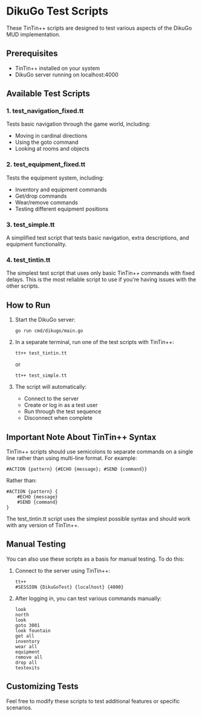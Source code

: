 # DikuGo Test Scripts

These TinTin++ scripts are designed to test various aspects of the DikuGo MUD implementation.

## Prerequisites

- TinTin++ installed on your system
- DikuGo server running on localhost:4000

## Available Test Scripts

### 1. test_navigation_fixed.tt

Tests basic navigation through the game world, including:
- Moving in cardinal directions
- Using the goto command
- Looking at rooms and objects

### 2. test_equipment_fixed.tt

Tests the equipment system, including:
- Inventory and equipment commands
- Get/drop commands
- Wear/remove commands
- Testing different equipment positions

### 3. test_simple.tt

A simplified test script that tests basic navigation, extra descriptions, and equipment functionality.

### 4. test_tintin.tt

The simplest test script that uses only basic TinTin++ commands with fixed delays. This is the most reliable script to use if you're having issues with the other scripts.

## How to Run

1. Start the DikuGo server:
   ```
   go run cmd/dikugo/main.go
   ```

2. In a separate terminal, run one of the test scripts with TinTin++:
   ```
   tt++ test_tintin.tt
   ```
   or
   ```
   tt++ test_simple.tt
   ```

3. The script will automatically:
   - Connect to the server
   - Create or log in as a test user
   - Run through the test sequence
   - Disconnect when complete

## Important Note About TinTin++ Syntax

TinTin++ scripts should use semicolons to separate commands on a single line rather than using multi-line format. For example:

```
#ACTION {pattern} {#ECHO {message}; #SEND {command}}
```

Rather than:

```
#ACTION {pattern} {
    #ECHO {message}
    #SEND {command}
}
```

The test_tintin.tt script uses the simplest possible syntax and should work with any version of TinTin++.

## Manual Testing

You can also use these scripts as a basis for manual testing. To do this:

1. Connect to the server using TinTin++:
   ```
   tt++
   #SESSION {DikuGoTest} {localhost} {4000}
   ```

2. After logging in, you can test various commands manually:
   ```
   look
   north
   look
   goto 3001
   look fountain
   get all
   inventory
   wear all
   equipment
   remove all
   drop all
   testexits
   ```

## Customizing Tests

Feel free to modify these scripts to test additional features or specific scenarios.
